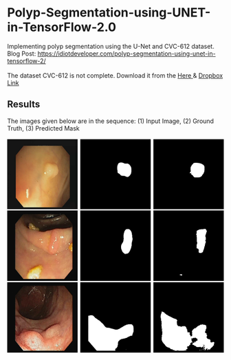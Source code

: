 # Polyp-Segmentation-using-UNET-in-TensorFlow-2.0

Implementing polyp segmentation using the U-Net and CVC-612 dataset. <br/>
Blog Post: https://idiotdeveloper.com/polyp-segmentation-using-unet-in-tensorflow-2/
<br/>
<br/>
The dataset CVC-612 is not complete. Download it from the <a href="https://polyp.grand-challenge.org/CVCClinicDB/"> Here </a> 
 & <a href="https://www.dropbox.com/s/p5qe9eotetjnbmq/CVC-ClinicDB.rar?dl=0"> Dropbox Link </a>

## Results
The images given below are in the sequence: (1) Input Image, (2) Ground Truth, (3) Predicted Mask <br/><br/>
<img src="results/1.png">
<img src="results/2.png">
<img src="results/3.png">

